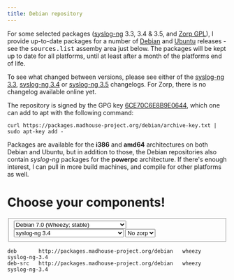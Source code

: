 ```yaml
---
title: Debian repository
---
```


For some selected packages ([syslog-ng][sng] 3.3, 3.4 & 3.5, and
[Zorp GPL][zorp]), I provide up-to-date packages for a number of
[Debian][debian] and [Ubuntu][ubuntu] releases - see the
<kbd>sources.list</kbd> assemby area just below. The packages will be
kept up to date for all platforms, until at least after a month of the
platforms end of life.

To see what changed between versions, please see either of the
[syslog-ng 3.3][1], [syslog-ng 3.4][2] or [syslog-ng 3.5][3]
changelogs. For Zorp, there is no changelog available online yet.

 [sng]: https://www.balabit.com/network-security/syslog-ng/opensource-logging-system/overview
 [zorp]: https://www.balabit.com/network-security/zorp-gpl/overview
 [debian]: http://www.debian.org/
 [ubuntu]: http://www.ubuntu.com/

 [1]: https://git.madhouse-project.org/debian/syslog-ng/plain/debian/changelog?h=packaging/debian/3.3
 [2]: https://git.madhouse-project.org/debian/syslog-ng/plain/debian/changelog?h=packaging/debian/3.4
 [3]: https://git.madhouse-project.org/debian/syslog-ng/plain/debian/changelog?h=packaging/debian/3.5

The repository is signed by the GPG key
[6CE70C6E8B9E0644][archive-key], which one can add to apt with the following command:

    curl https://packages.madhouse-project.org/debian/archive-key.txt | sudo apt-key add -

 [archive-key]: https://packages.madhouse-project.org/debian/archive-key.txt

Packages are available for the **i386** and **amd64** architectures on
both Debian and Ubuntu, but in addition to those, the Debian
repositories also contain *syslog-ng* packages for the **powerpc**
architecture. If there's enough interest, I can pull in more build
machines, and compile for other platforms as well.

# Choose your components!

<form class="form-inline" id="dist-select">
 <fieldset>
  <select class="inline input-xlarge" id="distro-select">
    <optgroup label="Debian">
     <option value="debian-squeeze">Debian 6.0 (Squeeze; oldstable)</option>
     <option value="debian-wheezy" selected>Debian 7.0 (Wheezy; stable)</option>
     <option value="debian-jessie">Debian 8.0 (Jessie; testing)</option>
     <option value="debian-sid">Debian unstable</option>
    </optgroup>
    <optgroup label="Ubuntu">
     <option value="ubuntu-lucid">Ubuntu 10.04 LTS (Lucid Lynx)</option>
     <option value="ubuntu-precise">Ubuntu 12.04 LTS (Precise Pangolin)</option>
     <option value="ubuntu-quantal">Ubuntu 12.10 (Quantal Quetzal)</option>
     <option value="ubuntu-raring">Ubuntu 13.04 (Raring Ringtail)</option>
     <option value="ubuntu-saucy">Ubuntu 13.10 (Saucy Salamander)</option>
     <option value="ubuntu-trusty">Ubuntu 14.04 (Trusty Tahr)</option>
    </optgroup>
  </select>
  <select class="inline input-xlarge" id="sng-select">
    <option value="syslog-ng-none">No syslog-ng</option>
    <optgroup label="syslog-ng old stable">
     <option value="syslog-ng-3.3">syslog-ng 3.3</option>
    </optgroup>
    <optgroup label="syslog-ng stable">
     <option value="syslog-ng">Latest syslog-ng stable release (3.4)</option>
     <option value="syslog-ng-3.4" selected>syslog-ng 3.4</option>
    </optgroup>
    <optgroup label="syslog-ng devel">
     <option value="syslog-ng-devel">Latest syslog-ng devel release (3.5)</option>
     <option value="syslog-ng-3.5">syslog-ng 3.5</option>
    </optgroup>
  </select>
  <select class="inline input-xlarge" id="zorp-select">
    <option value="zorp-none">No zorp</option>
    <option value="zorp">zorp</option>
  </select>
 </fieldset>
</form>

    deb       http://packages.madhouse-project.org/debian   wheezy   syslog-ng-3.4
    deb-src   http://packages.madhouse-project.org/debian   wheezy   syslog-ng-3.4

<script src="/assets/asylum/js/sources.list.js" type="text/javascript"></script>

<div id="alert-box" class="alert alert-block alert-error fade in"
     style="display: none">
</div>
